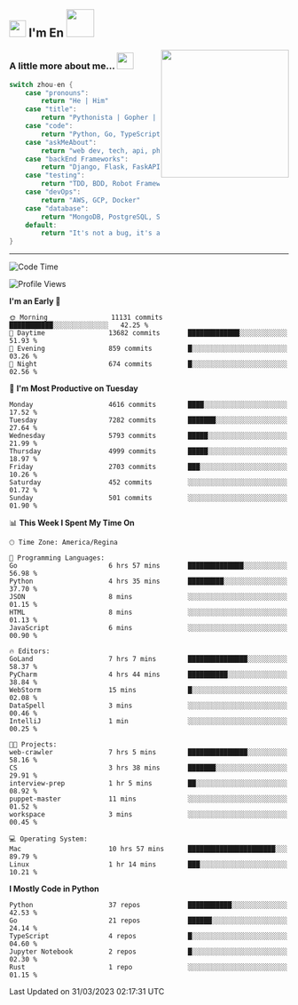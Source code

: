 <h2><img src="https://emojis.slackmojis.com/emojis/images/1531849430/4246/blob-sunglasses.gif?1531849430" width="30"/> I'm En <img src="https://media.giphy.com/media/12oufCB0MyZ1Go/giphy.gif" width="50"></h2>
<img align='right' src="https://media.giphy.com/media/M9gbBd9nbDrOTu1Mqx/giphy.gif" width="230">


### A little more about me... <img src="https://media.giphy.com/media/WUlplcMpOCEmTGBtBW/giphy.gif" width="30">  
<!--
```javascript
const zhou-en = {
    pronouns: "He" | "Him",
    title: "Pythonista" | "Gopher" | "Rustacean",
    code: ["Python", "Go", "Rust", "TypeScript"],
    askMeAbout: ["web dev", "tech", "app dev", "photography"],
    technologies: {
        backEnd: {
            python: ["Django", "Flask", "FaskAPI"],
            go: []
        },
        scraping: ["selenium", "scrapy", "spider"],
        testing: ["Robot Framework"],
        devOps: ["AWS", "Docker", "GCP", "Nginx"],
        databases: ["mongo", "postgresql", "sqlite"],
        misc: ["Firebase", "Heroku"]
    },
    architecture: ["Event Driven Architecture", "Microservices"],
    currentFocus: ["Temporal", "Rust"],
    funFact: "It's not a bug, it's a feature!"
};
```
  -->

```go
switch zhou-en {
    case "pronouns":
        return "He | Him"
    case "title":
        return "Pythonista | Gopher | Rustacean"
    case "code":
        return "Python, Go, TypeScript, Rust"
    case "askMeAbout":
        return "web dev, tech, api, photography, basketball"
    case "backEnd Frameworks":
        return "Django, Flask, FaskAPI, Temporal"
    case "testing":
        return "TDD, BDD, Robot Framework, pytest"
    case "devOps":
        return "AWS, GCP, Docker"
    case "database":
        return "MongoDB, PostgreSQL, Sqlit"
    default:
        return "It's not a bug, it's a feature!"
}
```




---
<!--START_SECTION:waka-->
![Code Time](http://img.shields.io/badge/Code%20Time-560%20hrs%2057%20mins-blue)

![Profile Views](http://img.shields.io/badge/Profile%20Views-0-blue)

**I'm an Early 🐤** 

```text
🌞 Morning                11131 commits       ███████████░░░░░░░░░░░░░░   42.25 % 
🌆 Daytime                13682 commits       █████████████░░░░░░░░░░░░   51.93 % 
🌃 Evening                859 commits         █░░░░░░░░░░░░░░░░░░░░░░░░   03.26 % 
🌙 Night                  674 commits         █░░░░░░░░░░░░░░░░░░░░░░░░   02.56 % 
```
📅 **I'm Most Productive on Tuesday** 

```text
Monday                   4616 commits        ████░░░░░░░░░░░░░░░░░░░░░   17.52 % 
Tuesday                  7282 commits        ███████░░░░░░░░░░░░░░░░░░   27.64 % 
Wednesday                5793 commits        █████░░░░░░░░░░░░░░░░░░░░   21.99 % 
Thursday                 4999 commits        █████░░░░░░░░░░░░░░░░░░░░   18.97 % 
Friday                   2703 commits        ███░░░░░░░░░░░░░░░░░░░░░░   10.26 % 
Saturday                 452 commits         ░░░░░░░░░░░░░░░░░░░░░░░░░   01.72 % 
Sunday                   501 commits         ░░░░░░░░░░░░░░░░░░░░░░░░░   01.90 % 
```


📊 **This Week I Spent My Time On** 

```text
🕑︎ Time Zone: America/Regina

💬 Programming Languages: 
Go                       6 hrs 57 mins       ██████████████░░░░░░░░░░░   56.98 % 
Python                   4 hrs 35 mins       █████████░░░░░░░░░░░░░░░░   37.70 % 
JSON                     8 mins              ░░░░░░░░░░░░░░░░░░░░░░░░░   01.15 % 
HTML                     8 mins              ░░░░░░░░░░░░░░░░░░░░░░░░░   01.13 % 
JavaScript               6 mins              ░░░░░░░░░░░░░░░░░░░░░░░░░   00.90 % 

🔥 Editors: 
GoLand                   7 hrs 7 mins        ███████████████░░░░░░░░░░   58.37 % 
PyCharm                  4 hrs 44 mins       ██████████░░░░░░░░░░░░░░░   38.84 % 
WebStorm                 15 mins             █░░░░░░░░░░░░░░░░░░░░░░░░   02.08 % 
DataSpell                3 mins              ░░░░░░░░░░░░░░░░░░░░░░░░░   00.46 % 
IntelliJ                 1 min               ░░░░░░░░░░░░░░░░░░░░░░░░░   00.25 % 

🐱‍💻 Projects: 
web-crawler              7 hrs 5 mins        ███████████████░░░░░░░░░░   58.16 % 
CS                       3 hrs 38 mins       ███████░░░░░░░░░░░░░░░░░░   29.91 % 
interview-prep           1 hr 5 mins         ██░░░░░░░░░░░░░░░░░░░░░░░   08.92 % 
puppet-master            11 mins             ░░░░░░░░░░░░░░░░░░░░░░░░░   01.52 % 
workspace                3 mins              ░░░░░░░░░░░░░░░░░░░░░░░░░   00.45 % 

💻 Operating System: 
Mac                      10 hrs 57 mins      ██████████████████████░░░   89.79 % 
Linux                    1 hr 14 mins        ███░░░░░░░░░░░░░░░░░░░░░░   10.21 % 
```

**I Mostly Code in Python** 

```text
Python                   37 repos            ███████████░░░░░░░░░░░░░░   42.53 % 
Go                       21 repos            ██████░░░░░░░░░░░░░░░░░░░   24.14 % 
TypeScript               4 repos             █░░░░░░░░░░░░░░░░░░░░░░░░   04.60 % 
Jupyter Notebook         2 repos             █░░░░░░░░░░░░░░░░░░░░░░░░   02.30 % 
Rust                     1 repo              ░░░░░░░░░░░░░░░░░░░░░░░░░   01.15 % 
```




 Last Updated on 31/03/2023 02:17:31 UTC
<!--END_SECTION:waka-->
